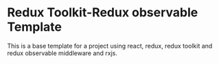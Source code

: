 # Redux Toolkit-Redux observable Template

This is a base template for a project using react, redux, redux toolkit and redux observable middleware and rxjs.
